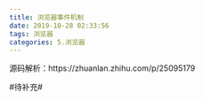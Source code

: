 ```yaml
---
title: 浏览器事件机制
date: 2019-10-28 02:33:56
tags: 浏览器
categories: 5.浏览器
---
```


<p>源码解析：https://zhuanlan.zhihu.com/p/25095179</p>

#待补充#